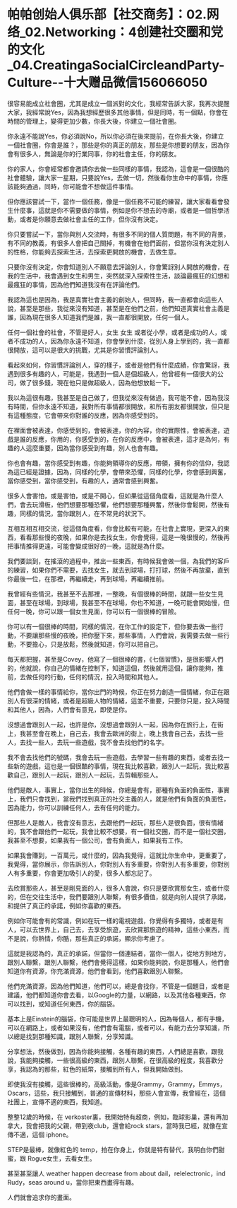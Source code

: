 # 帕帕创始人俱乐部【社交商务】：02.网络_02.Networking：4创建社交圈和党的文化_04.CreatingaSocialCircleandParty-Culture--十大赠品微信156066050

很容易能成立社會圈，尤其是成立一個派對的文化，我經常告訴大家，我再次提醒大家，我經常說Yes，因為我想經歷很多其他事情，但是同時，有一個點，你會在時間的管理上，變得更加少數，你長大後，你建立一個社會圈。

你永遠不能說Yes，你必須說No，所以你必須在後來提前，在你長大後，你建立一個社會圈，你會是誰？，那些是你的真正的朋友，那些是你想要的朋友，因為你會有很多人，無論是你的行業同事，你的社會主任，你的朋友。

你的家人，你會經常都會邀請你去做一些同樣的事情，我認為，這會是一個很酷的社會體驗，讓大家一星期，只要說Yes，去做一切，然後看你生命中的事情，你應該能夠通過，同時，你可能會不想做這件事情。

但你應該嘗試一下，當作一個任務，像是一個任務不可能的練習，讓大家看看會發生什麼事，這就是你不需要做的事情，例如是你不想去的寺廟，或者是一個哲學活動，或者是你願意去做社會主任的工作，但你沒有決定。

你只要嘗試一下，當你與別人交流時，有很多不同的個人質問題，有不同的背景，有不同的教義，有很多人會把自己關掉，有機會在他們面前，但當你沒有決定別人的性格，你能夠去探索生活，去探索更開放的機會，去做生意。

只要你沒有決定，你會知道別人不願意去評論別人，你會驚訝別人開放的機會，在我的生活中，我會遇到女生和男生，突然就深入探索性生活，談論最瘋狂的幻想和最瘋狂的事情，因為他們知道我沒有在評論他們。

我認為這也是因為，我是真實社會主義的創始人，但同時，我一直都會向這些人說，甚至是那些，我從來沒有知道，甚至是在他們之前，他們知道真實社會主義是誰，因為現在很多人知道我們是誰，我一直都很開放，任何一個人。

任何一個社會的社會，不管是好人，女生 女生 或者從小學，或者是成功的人，或者不成功的人，因為你永遠不知道，你會學到什麼，從別人身上學到的，我一直都很開放，這可以是很大的挑戰，尤其是你習慣評論別人。

看起來如何，你習慣評論別人，穿的樣子，或者是他們有什麼成績，你會驚訝，我遇到很多有趣的人，可能是，我遇到一個人是個超級人，他曾經有一個很大的公司，做了很多錢，現在他只是做超級人，因為他想放鬆一下。

我以為這很有趣，我甚至是自己做了，但我從來沒有做過，我可能不會，因為我沒有時間，但你永遠不知道，我對所有事情都很開放，和所有朋友都很開放，但只是有這種態度，它會帶來你對誰的反應，因為你感受到的。

在裡面會被表達，你感受到的，會被表達，你的內容，你的實際性，會被表達，遊戲是誰的反應，你用的，你感受到的，在你的反應中，會被表達，這才是為何，有趣的人這麼重要，因為當你感受到有趣，別人也會有趣。

你也會有趣，當你感受到有趣，你能夠領導你的反應，帶領，擁有你的信仰，我認為這已經是證據，因為，同樣的化學，會帶來恐懼，同樣的化學，你會感到興奮，當你感受到，當你感受到，有趣的人，通常會感到興奮。

很多人會害怕，或是害怕，或是不開心，但如果從這個角度看，這就是為什麼人們，會去玩滑板，他們想要那種恐懼，他們想要那種興奮，然後你會鬆開，然後有趣，同樣的情況，當你跟別人，在不常見的狀況下。

互相互相互相交流，從這個角度看，你會比較有可能，在社會上實現，更深入的東西，看看那些慢的夜晚，如果你是去找女生，你會覺得，這是一晚很慢的，然後再把事情推得更遠，可能會變成很好的一晚，這就是為什麼。

我們要談到，在搖滾的過程中，推出一些東西，有時候我會做一個，為我們的客戶的練習，如果你們不需要，去找女生，就去到球場，打打球，然後不再放棄，直到你最後一位，在那裡，再繼續走，再到球場，再繼續推前。

我曾經有些情況，我甚至不去那裡，一整晚，有個很棒的時間，就跟一些女生見面，甚至在球場，到球場，我甚至不在球場，你也不知道，一晚可能會開始慢，但任何一晚，你可以跟一個女生見面，你可以有一個很棒的冒險。

你可以有一個很棒的時間，同樣的情況，在你工作的設定下，但你要去做一些行動，不要讓那些慢的夜晚，把你壓下來，那些事情，人們會說，我需要去做一些行動，不要擔心，只是放鬆，然後就知道，你可以把自己。

每天都把握，甚至是Covey，他寫了一個很棒的書，《七個習慣》，是很影響人們的，他就說，你自己的情緒在控制下，知道這個，然後就用這個，讓你能夠，推前，去做任何的行動，任何的情況，投入時間和其他人。

他們會做一樣的事情給你，當你出門的時候，你正在努力創造一個情緒，你正在跟別人有很深的情緒，或者是超級人物的情緒，這並不重要，只要你只是，投入時間和其他人，因為，人們會有意見，即使是你。

沒想過會跟別人一起，也許是你，沒想過會跟別人一起，因為你在旅行上，在街上，我甚至會在晚上，自己去，我會去歐洲的街上，晚上我會自己去，去找一些人，去找一些人，去玩一些遊戲，我不會去找他們的名字。

我不會去找他們的號碼，我會去玩一些遊戲，去學習一些有趣的東西，或者去找一些新的遊戲，這也是一個很酷的事情，現在我比較喜歡，跟別人一起玩，我比較喜歡自己，跟別人一起玩，跟別人一起玩，去剪輯那些人。

他們是敵人，事實上，當你出生的時候，你總是會有，那種有負面的負面性，事實上，我們只會找到，當我們找到真正的社交主義的人，就是他們有負面的負面性，因為能力，你可以訓練任何人，去有任何的能力。

但那些人是敵人，我會沒有意志，去跟他們一起玩，那些人是很負面，很有情緒的，我不會跟他們一起玩，我會比較不想要，有一個社交圈，而不是一個社交圈，我甚至不想要，如果我有一個公司，會有負面人，如果我有工作。

如果我會賺到，一百萬元，或什麼的，因為我覺得，這就比你生命中，更重要了，我覺得，當你展示，你告訴別人，你對別人有多重要，你對別人有多重要，你對別人有多重要，你會更加吸引人的愛，很多人都忘記了。

去欣賞那些人，甚至是剛見面的人，很多人會說，你只是要欣賞那女生，或者什麼的，但在交往生活中，我們要跟別人聯繫，有很多價值，就是向別人提供了承諾，和提供了真正的承諾，例如你喜歡的東西。

例如你可能會有的常識，例如在玩一樣的電視遊戲，你覺得有多獨特，或者是有人，可以去世界上，自己去，去享受旅遊，去欣賞那旅遊的精神，這些小東西，而不是說，你熱情，你酷，那些真正的承諾，顯示你考慮了。

這就是我認為的，真正的承諾，但當你一個連結者，當你一個人，從地方到地方，跟別人聯繫，跟別人聯繫，他們會覺得這樣，如果你能夠說，你是那種人，他們會知道你有資源，你充滿資源，他們會看到，他們喜歡跟別人聯繫。

他們充滿資源，因為他們知道，他們可以，總是會找你，不管是一個題目，或者是建議，他們都知道你會去看，以Google的力量，以網路，以及其他各種東西，你可以找到，或知道任何東西，你的腦袋。

基本上是Einstein的腦袋，你可能是世界上最聰明的人，因為每個人，都有手機，可以在網路上，或者如果沒有，他們會有電腦，或者可以，有能力去分享知識，所以總是找到那種知識，跟別人聯繫，分享知識。

分享想法，然後做到，因為你能夠接觸，各種有趣的東西，人們總是喜歡，跟我說，我能夠接觸，一些很高級的東西，跟別人聯繫，在很高級的程度，我喜歡分享，我認為的那些，紅色的紙幣，接觸到所有人，但我開始做到。

即使我沒有接觸，這些很棒的，高級活動，像是Grammy，Grammy，Emmys，Oscars，這些，我只接觸到，普通的宣傳材料，那些人會宣傳，我曾經在，這個社團上，宣傳不適的東西，我知道。

整整12歲的時候，在 verkoster裏，我開始特有超商，例如，臨球影巢，還有再加拿大，我會把我的父親，帶到夜club，還會給rock stars，當時我已經，就像在宣傳不適，這個 iphone。

STEP是最棒，就像紅色的 temp，拍在你身上，你就是特有替代，我明白你們甜蜜，跟 Rogue女生，去看女生。

甚至甚至讓人 weather happen decrease from about dail，relelectronic，ind Rudy，seas around u，當你把東西畫得有趣。

人們就會追求你的畫面。